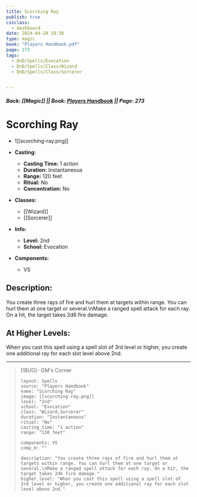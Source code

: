 ```yaml
---
title: Scorching Ray
publish: true
cssclass:
  - dashboard
date: 2024-04-20 18:30
type: magic
book: "Players Handbook.pdf"
page: 273
tags:
  - DnD/Spells/Evocation
  - DnD/Spells/Class/Wizard
  - DnD/Spells/Class/Sorcerer


---
```


##### Back: [[Magic]] || Book: [Players Handbook](https://drive.google.com/drive/folders/1O5bhpYizcIT5xxAoLOuzCRht_PVS7VSG?usp=sharing) || Page: 273

# Scorching Ray
- ![[scorching-ray.png]]
- **Casting:**
    - **Casting Time:** 1 action
    - **Duration:** Instantaneous
    - **Range:** 120 feet
    - **Ritual:** No
    - **Concentration:** No
- **Classes:**
    - [[Wizard]]
    - [[Sorcerer]]

- **Info:**
    - **Level:** 2nd
    - **School:** Evocation
- **Components:**
    - VS


## Description:
You create three rays of fire and hurl them at targets within range. You can hurl them at one target or several.\nMake a ranged spell attack for each ray. On a hit, the target takes 2d6 fire damage.

## At Higher Levels:
When you cast this spell using a spell slot of 3rd level or higher, you create one additional ray for each slot level above 2nd.

---

> [!BUG]- GM's Corner
>
> ```statblock
> layout: Spells
> source: "Players Handbook"
> name: "Scorching Ray"
> image: [[scorching-ray.png]]
> level: "2nd"
> school: "Evocation"
> class: "Wizard,Sorcerer"
> duration: "Instantaneous"
> ritual: "No"
> casting_time: "1 action"
> range: "120 feet"
>
> components: VS
> comp_m: ""
>
> description: "You create three rays of fire and hurl them at targets within range. You can hurl them at one target or several.\nMake a ranged spell attack for each ray. On a hit, the target takes 2d6 fire damage."
> higher_level: "When you cast this spell using a spell slot of 3rd level or higher, you create one additional ray for each slot level above 2nd."
> ```
